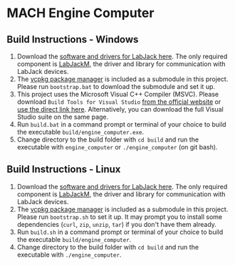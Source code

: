# MACH Engine Computer

## Build Instructions - Windows
1. Download the [software and drivers for LabJack here](https://support.labjack.com/docs/ljm-software-installer-downloads-t4-t7-t8-digit). The only required component is [LabJackM](https://support.labjack.com/docs/ljm-library-overview), the driver and library for communication with LabJack devices.
2. The [vcpkg package manager](https://learn.microsoft.com/en-us/vcpkg/get_started/get-started) is included as a submodule in this project. Please run `bootstrap.bat` to download the submodule and set it up.
3. This project uses the Microsoft Visual C++ Compiler (MSVC). Please download `Build Tools for Visual Studio` [from the official website](https://visualstudio.microsoft.com/downloads/) or [use the direct link here](https://aka.ms/vs/17/release/vs_BuildTools.exe). Alternatively, you can download the full Visual Studio suite on the same page.
4. Run `build.bat` in a command prompt or terminal of your choice to build the executable `build/engine_computer.exe`.
5. Change directory to the build folder with `cd build` and run the executable with `engine_computer` or `./engine_computer` (on git bash).

## Build Instructions - Linux
1. Download the [software and drivers for LabJack here](https://support.labjack.com/docs/ljm-software-installer-downloads-t4-t7-t8-digit). The only required component is [LabJackM](https://support.labjack.com/docs/ljm-library-overview), the driver and library for communication with LabJack devices.
2. The [vcpkg package manager](https://learn.microsoft.com/en-us/vcpkg/get_started/get-started) is included as a submodule in this project. Please run `bootstrap.sh` to set it up. It may prompt you to install some dependencies (`curl`, `zip`, `unzip`, `tar`) if you don't have them already.
3. Run `build.sh` in a command prompt or terminal of your choice to build the executable `build/engine_computer`.
4. Change directory to the build folder with `cd build` and run the executable with `./engine_computer`.